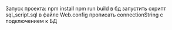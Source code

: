Запуск проекта:
npm install
npm run build
в бд запустить скрипт sql_script.sql
в файле Web.config прописать connectionString с подключением к БД
